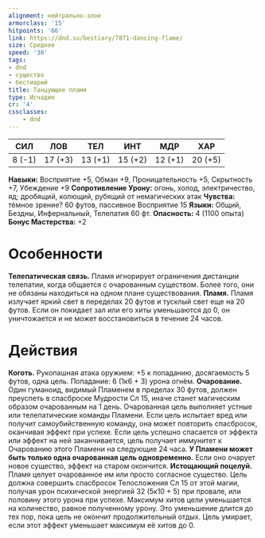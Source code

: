 ```yaml
---
alignment: нейтрально-злое
armorclass: '15'
hitpoints: '66'
link: https://dnd.su/bestiary/7871-dancing-flame/
size: Среднее
speed: '30'
tags:
- dnd
- существо
- бестиарий
title: Танцующее пламя
type: Исчадие
cr: '4'
cssclasses:
    - dnd
---
```



| СИЛ | ЛОВ | ТЕЛ | ИНТ | МДР | ХАР |
|---|---|---|---|---|---|
| 8 (-1) | 17 (+3) | 13 (+1) | 15 (+2) | 12 (+1) | 20 (+5) |
**Навыки:** Восприятие +5, Обман +9, Проницательность +5, Скрытность +7, Убеждение +9
**Сопротивление Урону:** огонь, холод, электричество, яд; дробящий, колющий, рубящий от немагических атак
**Чувства:** тёмное зрение? 60 футов, пассивное Восприятие 15
**Языки:** Общий, Бездны, Инфернальный, Телепатия 60 фт.
**Опасность:** 4 (1100 опыта)
**Бонус Мастерства:** +2


# Особенности
**Телепатическая связь.** Пламя игнорирует ограничения дистанции телепатии, когда общается с очарованным существом. Более того, они не обязаны находиться на одном плане существования.
**Пламя.** Пламя излучает яркий свет в переделах 20 футов и тусклый свет еще на 20 футов. Если он покидает зал или его хиты уменьшаются до 0, он уничтожается и не может восстановиться в течение 24 часов.


# Действия
**Коготь.** Рукопашная атака оружием: +5 к попаданию, досягаемость 5 футов, одна цель. Попадание: 6 (1к6 + 3) урона огнём.
**Очарование.** Один гуманоид, видимый Пламенем в пределах 30 футов, должен преуспеть в спасброске Мудрости Сл 15, иначе станет магическим образом очарованным на 1 день. Очарованная цель выполняет устные или телепатические команды Пламени. Если цель испытает вред или получит самоубийственную команду, она может повторить спасбросок, оканчивая эффект при успехе. Если цель успешно спасается от эффекта или эффект на ней заканчивается, цель получает иммунитет к Очарованию этого Пламени на следующие 24 часа.
**У Пламени может быть только одна очарованная цель одновременно.** Если оно очарует новое существо, эффект на старом окончится.
**Истощающий поцелуй.** Пламя целует очарованное им или просто согласное существо. Цель должна совершить спасбросок Телосложения Сл 15 от этой магии, получая урон психической энергией 32 (5к10 + 5) при провале, или половину этого урона при успехе. Максимум хитов цели уменьшается на количество, равное полученному урону. Это уменьшение длится до тех пор, пока цель не окончит продолжительный отдых. Цель умирает, если этот эффект уменьшает максимум её хитов до 0.